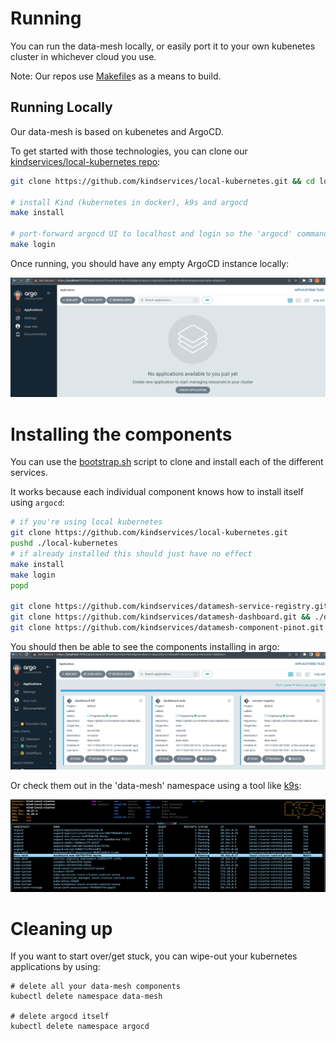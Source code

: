 # Running

You can run the data-mesh locally, or easily port it to your own kubenetes cluster in whichever cloud you use.

Note: Our repos use [Makefile](https://opensource.com/article/18/8/what-how-makefile)s as a means to build.

## Running Locally

Our data-mesh is based on kubenetes and ArgoCD. 

To get started with those technologies, you can clone our [kindservices/local-kubernetes repo](https://github.com/kindservices/local-kubernetes):
```bash
git clone https://github.com/kindservices/local-kubernetes.git && cd local-kubernetes

# install Kind (kubernetes in docker), k9s and argocd
make install

# port-forward argocd UI to localhost and login so the 'argocd' command works from your command line
make login
```

Once running, you should have any empty ArgoCD instance locally:

![Argo Empty](./argo-empty.png)


# Installing the components

You can use the [bootstrap.sh](./bootstrap.sh) script to clone and install each of the different services.

It works because each individual component knows how to install itself using `argocd`:

```bash
# if you're using local kubernetes 
git clone https://github.com/kindservices/local-kubernetes.git 
pushd ./local-kubernetes
# if already installed this should just have no effect
make install
make login
popd

git clone https://github.com/kindservices/datamesh-service-registry.git && ./datamesh-service-registry/install.sh
git clone https://github.com/kindservices/datamesh-dashboard.git && ./datamesh-dashboard/install.sh
git clone https://github.com/kindservices/datamesh-component-pinot.git && ./datamesh-component-pinot/install.sh
```


You should then be able to see the components installing in argo:
![Argo Installing](./argo-installing.png)

Or check them out in the 'data-mesh' namespace using a tool like [k9s](https://k9scli.io/):

![K9S installed](./k9s-installed.png)

# Cleaning up
If you want to start over/get stuck, you can wipe-out your kubernetes applications by using:
```
# delete all your data-mesh components
kubectl delete namespace data-mesh

# delete argocd itself
kubectl delete namespace argocd
```